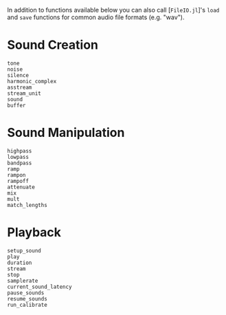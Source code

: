 In addition to functions available below you can also call [`FileIO.jl`]'s
`load` and `save` functions for common audio file formats (e.g. "wav").

# Sound Creation

```@docs
tone
noise
silence
harmonic_complex
asstream
stream_unit
sound
buffer
```

# Sound Manipulation

```@docs
highpass
lowpass
bandpass
ramp
rampon
rampoff
attenuate
mix
mult
match_lengths
```

# Playback

```@docs
setup_sound 
play
duration
stream
stop
samplerate
current_sound_latency
pause_sounds
resume_sounds
run_calibrate
```

